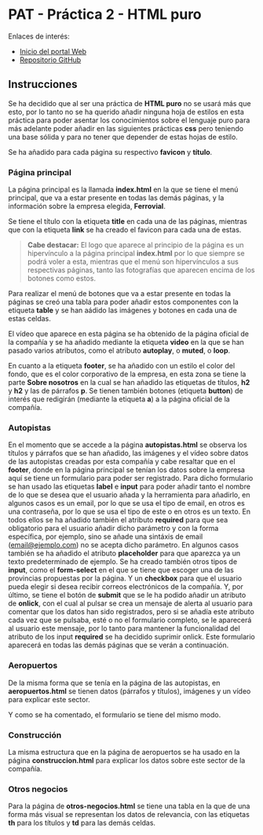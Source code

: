 # PAT - Práctica 2 - HTML puro
Enlaces de interés: 
- [Inicio del portal Web](https://javierjg001.github.io/PAT-P2/)
- [Repositorio GitHub](https://github.com/javierjg001/PAT-P2.git)

## Instrucciones

Se ha decidido que al ser una práctica de **HTML puro** no se usará más que esto,
por lo tanto no se ha querido añadir ninguna hoja de estilos en esta práctica
para poder asentar los conocimientos sobre el lenguaje puro para más adelante
poder añadir en las siguientes prácticas **css** pero teniendo una base sólida
y para no tener que depender de estas hojas de estilo.

Se ha añadido para cada página su respectivo **favicon** y **título**.

### Página principal
La página principal es la llamada **index.html** en la que se tiene
el menú principal, que va a estar presente en todas las demás páginas,
y la información sobre la empresa elegida, **Ferrovial**.

Se tiene el título con la etiqueta **title** en cada una de las páginas, mientras que
con la etiqueta **link** se ha creado el favicon para cada una de estas.

> **Cabe destacar:** El logo que aparece al principio de la página es un 
hipervínculo a la página principal **index.html** por lo que siempre se podrá voler
a esta, mientras que el menú son hipervínculos a sus respectivas páginas, tanto 
las fotografías que aparecen encima de los botones como estos.

Para realizar el menú de botones que va a estar presente en todas la páginas se 
creó una tabla para poder añadir estos componentes con la etiqueta **table** y 
se han aádido las imágenes y botones en cada una de estas celdas.

El vídeo que aparece en esta página se ha obtenido de la página oficial de la compañía y
se ha añadido mediante la etiqueta **video** en la que se han pasado varios atributos,
como el atributo **autoplay**, o **muted**, o **loop**.

En cuanto a la etiqueta **footer**, se ha añadido con un estilo el color del fondo,
que es el color corporativo de la empresa, en esta zona se tiene la parte
**Sobre nosotros** en la cual se han añadido las etiquetas de títulos,
**h2** y **h2** y las de párrafos **p**. Se tienen también botones (etiqueta **button**) de 
interés que redigirán (mediante la etiqueta **a**) a la página oficial de la compañía.

### Autopistas
En el momento que se accede a la página **autopistas.html** se observa los títulos y 
párrafos que se han añadido, las imágenes y el vídeo sobre datos de las autopistas creadas
por esta compañía y cabe resaltar que en el **footer**, donde en la página principal se tenían
los datos sobre la empresa aquí se tiene un formulario para poder ser registrado. Para dicho
formulario se han usado las etiquetas **label** e **input** para poder añadir tanto el nombre
de lo que se desea que el usuario añada y la herramienta para añadirlo, en algunos casos
es un email, por lo que se usa el tipo de email, en otros es una contraseña, por lo que se 
usa el tipo de este o en otros es un texto. En todos ellos se ha añadido también el atributo
**required** para que sea obligatorio para el usuario añadir dicho parámetro y con la forma
específica, por ejemplo, sino se añade una sintáxis de email (email@ejemplo.com) no se acepta 
dicho parámetro. En algunos casos también se ha añadido el atributo **placeholder** para
que aparezca ya un texto predeterminado de ejemplo.
Se ha creado también otros tipos de **input**, como el **form-select** en el que se tiene que 
escoger una de las provincias propuestas por la página. Y un **checkbox** para que el usuario pueda
elegir si desea recibir correos electrónicos de la compañía. Y, por último, se tiene el botón de 
**submit** que se le ha podido añadir un atributo de **onlick**, con el cual al pulsar
se crea un mensaje de alerta al usuario para comentar que los datos han sido registrados, pero 
si se añadía este atributo cada vez que se pulsaba, esté o no el formulario completo, se le aparecerá
al usuario este mensaje, por lo tanto para mantener la funcionalidad del atributo de los 
input **required** se ha decidido suprimir onlick. Este formulario aparecerá en todas las demás páginas que se verán a continuación.

### Aeropuertos
De la misma forma que se tenía en la página de las autopistas, en **aeropuertos.html**
se tienen datos (párrafos y títulos), imágenes y un vídeo para explicar este sector.

Y como se ha comentado, el formulario se tiene del mismo modo. 

### Construcción
La misma estructura que en la página de aeropuertos se ha usado en la página
**construccion.html** para explicar los datos sobre este sector de la compañía.

### Otros negocios
Para la página de **otros-negocios.html** se tiene una tabla en la que de una forma
más visual se representan los datos de relevancia, con las etiquetas **th** para los
títulos y **td** para las demás celdas.